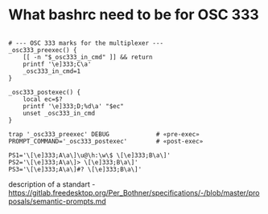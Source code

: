# What bashrc need to be for OSC 333

```

# --- OSC 333 marks for the multiplexer ---
_osc333_preexec() {
    [[ -n "$_osc333_in_cmd" ]] && return
    printf '\e]333;C\a'
    _osc333_in_cmd=1
}

_osc333_postexec() {
    local ec=$?
    printf '\e]333;D;%d\a' "$ec"
    unset _osc333_in_cmd
}

trap '_osc333_preexec' DEBUG             # «pre‑exec»
PROMPT_COMMAND='_osc333_postexec'        # «post‑exec»

PS1='\[\e]333;A\a\]\u@\h:\w\$ \[\e]333;B\a\]'
PS2='\[\e]333;A\a\]> \[\e]333;B\a\]'
PS3='\[\e]333;A\a\]#? \[\e]333;B\a\]'
```

description of a standart - https://gitlab.freedesktop.org/Per_Bothner/specifications/-/blob/master/proposals/semantic-prompts.md
